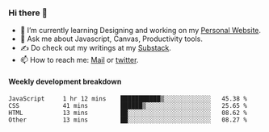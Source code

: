 ### Hi there 👋

- 🌱 I’m currently learning Designing and working on my [Personal Website](https://kvaishak.com/).
- 💬 Ask me about Javascript, Canvas,  Productivity tools. 
- :writing_hand: Do check out my writings at my [Substack](https://kvaishak.substack.com/).
- 📫 How to reach me: [Mail](mailto:vaishak.kaippanchery@gmail.com) or [twitter](https://twitter.com/kvaishack).


#### Weekly development breakdown

<!--START_SECTION:waka-->

```text
JavaScript     1 hr 12 mins    ███████████▒░░░░░░░░░░░░░   45.38 %
CSS            41 mins         ██████▒░░░░░░░░░░░░░░░░░░   25.65 %
HTML           13 mins         ██░░░░░░░░░░░░░░░░░░░░░░░   08.62 %
Other          13 mins         ██░░░░░░░░░░░░░░░░░░░░░░░   08.27 %
```

<!--END_SECTION:waka-->
